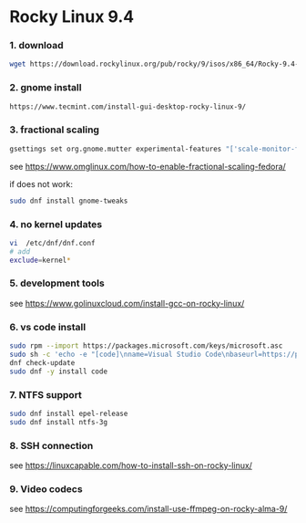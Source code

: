 # Rocky Linux 9.4

### 1. download
```sh
wget https://download.rockylinux.org/pub/rocky/9/isos/x86_64/Rocky-9.4-x86_64-minimal.iso
```

### 2. gnome install
```sh
https://www.tecmint.com/install-gui-desktop-rocky-linux-9/
```

### 3. fractional scaling
```sh
gsettings set org.gnome.mutter experimental-features "['scale-monitor-framebuffer']"
```
see https://www.omglinux.com/how-to-enable-fractional-scaling-fedora/

if does not work:
```sh
sudo dnf install gnome-tweaks 
```

### 4. no kernel updates
```sh
vi  /etc/dnf/dnf.conf
# add
exclude=kernel*
```

### 5. development tools
see https://www.golinuxcloud.com/install-gcc-on-rocky-linux/

### 6. vs code install
```sh
sudo rpm --import https://packages.microsoft.com/keys/microsoft.asc
sudo sh -c 'echo -e "[code]\nname=Visual Studio Code\nbaseurl=https://packages.microsoft.com/yumrepos/vscode\nenabled=1\ngpgcheck=1\ngpgkey=https://packages.microsoft.com/keys/microsoft.asc" > /etc/yum.repos.d/vscode.repo'
dnf check-update
sudo dnf -y install code
```

### 7. NTFS support
```sh
sudo dnf install epel-release
sudo dnf install ntfs-3g
```

### 8. SSH connection
see https://linuxcapable.com/how-to-install-ssh-on-rocky-linux/

### 9. Video codecs
see https://computingforgeeks.com/install-use-ffmpeg-on-rocky-alma-9/
